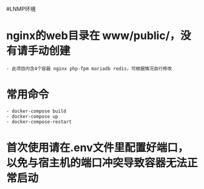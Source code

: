 #LNMP环境
# nginx的web目录在 www/public/，没有请手动创建
    - 此项目内含4个容器 nginx php-fpm mariadb redis，可根据情况自行修改
# 常用命令
    - docker-compose build
    - docker-compose up
    - docker-compose-restart
# 首次使用请在.env文件里配置好端口，以免与宿主机的端口冲突导致容器无法正常启动
